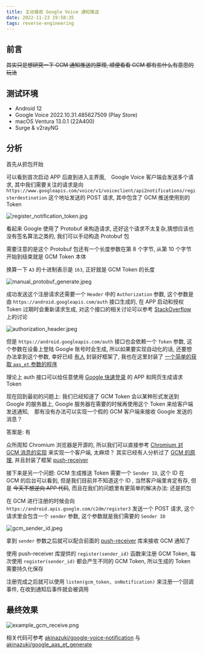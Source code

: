 ```yaml
---
title: 主动接收 Google Voice 通知推送
date: 2022-11-23 19:58:35
tags: reverse-engineering
---
```



## 前言

~~其实只是想研究一下 GCM 通知推送的原理, 顺便看看 GCM 都有些什么有意思的玩法~~

<!-- more -->

## 测试环境

 - Android 12
 - Google Voice 2022.10.31.485627509 (Play Store)
 - macOS Ventura 13.0.1 (22A400)
 - Surge & v2rayNG

## 分析

首先从抓包开始


可以看到首次启动 APP 后直到进入主界面,　Google Voice 客户端会发送多个请求, 其中我们需要关注的请求是向 `https://www.googleapis.com/voice/v1/voiceclient/api2notifications/registerdestination` 这个地址发送的 POST 请求, 其中包含了 GCM 推送使用到的 Token

![register_notification_token.jpg](https://vip2.loli.io/2022/11/23/YxDp2thaAlV4eHC.jpg)

看起来 Google 使用了 Protobuf 来构造请求, 还好这个请求不太复杂,猜想应该也没有签名算法之类的, 我们可以手动构造 Protobuf 包

需要注意的是这个 Protobuf 包还有一个长度参数在第 8 个字节, 从第 10 个字节开始到结束就是 GCM Token 本体

换算一下 `A3` 的十进制表示是 `163`, 正好就是 GCM Token 的长度

![manual_protobuf_generate.jpeg](https://vip2.loli.io/2022/11/23/4girRIuYSAeUoVd.jpg)

成功发送这个注册请求还需要一个 `Header` 中的 `Authorization` 参数, 这个参数是由 `https://android.googleapis.com/auth` 接口生成的, 在 APP 启动和授权 Token 过期时会重新请求生成, 对这个接口的相关讨论可以参考 [StackOverflow](https://stackoverflow.com/questions/22832104/how-can-i-see-hidden-app-data-in-google-drive) 上的讨论

![authorization_header.jpeg](https://vip2.loli.io/2022/11/23/96BEykVL4DIOQq5.jpg)

但是 `https://android.googleapis.com/auth` 接口也会依赖一个 `Token` 参数, 这个参数在设备上登陆 Google 账号时会生成, 所以如果要实现自动化的话, 还要想办法拿到这个参数, 幸好已经 [有人](https://github.com/89z/googleplay) 封装好框架了, 我也在这里封装了 [一个简单的获取 `aas_et` 参数的程序](https://github.com/akinazuki/google_aas_et_generate)

理论上 auth 接口可以给任意使用 [Google 快速登录](https://developers.google.com/identity/one-tap/android/get-saved-credentials) 的 APP 和网页生成请求 Token

现在回到最初的问题上: 我们已经知道了 GCM Token 会以某种形式发送到 Google 的服务器上, Google 服务器在需要的时候再使用这个 Token 来给客户端发送通知,　那有没有办法可以实现一个假的 GCM 客户端来接收 Google 发送的消息？

答案是: 有

众所周知 Chromium 浏览器是开源的, 所以我们可以直接参考 [Chromium 对 GCM 消息的实现](https://chromium.googlesource.com/chromium/chromium/+/trunk/google_apis/gcm) 来实现一个客户端, 太麻烦？ 其实已经有人分析过了 [GCM 的原理](https://medium.com/@MatthieuLemoine/my-journey-to-bring-web-push-support-to-node-and-electron-ce70eea1c0b0), 并且封装了框架 [push-receiver](https://github.com/MatthieuLemoine/push-receiver)

接下来是另一个问题: GCM 生成推送 Token 需要一个 `Sender ID`, 这个 ID 在 GCM 的后台可以看到, 但是我们目前并不知道这个 ID , 当然客户端里肯定有存, 但是 ~~今天不想逆向 APP 代码~~, 而且在我们的问题里有更简单的解决办法: 还是抓包

在 GCM 进行注册的时候会向 `https://android.apis.google.com/c2dm/register3` 发送一个 POST 请求, 这个请求里会包含一个 `sender` 参数, 这个参数就是我们需要的 `Sender ID`

![gcm_sender_id.jpeg](https://vip2.loli.io/2022/11/23/ri1EbK2YzD3cxQy.jpg)

拿到 `sender` 参数之后就可以配合前面的 [push-receiver](https://github.com/MatthieuLemoine/push-receiver) 库来接收 GCM 通知了

使用 push-receiver 库提供的 `register(sender_id)` 函数来注册 GCM Token, 每次使用 `register(sender_id)` 都会产生不同的 GCM Token, 所以生成的 Token 需要持久化保存

注册完成之后就可以使用 `listen(gcm_token, onNotification)` 来注册一个回调事件, 在收到通知后事件就会被调用


## 最终效果

![example_gcm_receive.png](https://vip2.loli.io/2022/11/23/QzN3RGCdKBMJaun.png)

相关代码可参考 [akinazuki/google-voice-notification](https://github.com/akinazuki/google-voice-notification) 与 [akinazuki/google_aas_et_generate](https://github.com/akinazuki/google_aas_et_generate)